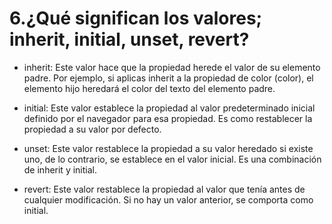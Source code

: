 # 6.¿Qué significan los valores; inherit, initial, unset, revert?
 
 
- inherit: Este valor hace que la propiedad herede el valor de su elemento padre. Por ejemplo, si aplicas inherit a la propiedad de color (color), el elemento hijo heredará el color del texto del elemento padre.

- initial: Este valor establece la propiedad al valor predeterminado inicial definido por el navegador para esa propiedad. Es como restablecer la propiedad a su valor por defecto.

- unset: Este valor restablece la propiedad a su valor heredado si existe uno, de lo contrario, se establece en el valor inicial. Es una combinación de inherit y initial.

- revert: Este valor restablece la propiedad al valor que tenía antes de cualquier modificación. Si no hay un valor anterior, se comporta como initial.


